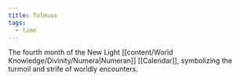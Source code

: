 ```yaml
---
title: Tulmuus
tags:
  - time
---
```

The fourth month of the New Light [[content/World Knowledge/Divinity/Numera|Numeran]] [[Calendar]], symbolizing the turmoil and strife of worldly encounters. 
